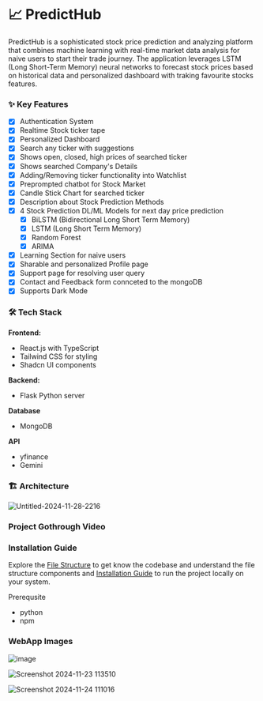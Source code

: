 # 📈 PredictHub

PredictHub is a sophisticated stock price prediction and analyzing platform that combines machine learning with real-time market data analysis for naive users to start their trade journey. The application leverages LSTM (Long Short-Term Memory) neural networks to forecast stock prices based on historical data and personalized dashboard with traking favourite stocks features. 

### ✨ Key Features

- [x] Authentication System
- [x] Realtime Stock ticker tape
- [x] Personalized Dashboard
- [x] Search any ticker with suggestions
- [x] Shows open, closed, high prices of searched ticker
- [x] Shows searched Company's Details 
- [x] Adding/Removing ticker functionality into Watchlist
- [x] Preprompted chatbot for Stock Market
- [x] Candle Stick Chart for searched ticker 
- [x] Description about Stock Prediction Methods
- [x] 4 Stock Prediction DL/ML Models for next day price prediction
    - [x] BiLSTM (Bidirectional Long Short Term Memory)
    - [x] LSTM (Long Short Term Memory)
    - [x] Random Forest
    - [x] ARIMA
- [x] Learning Section for naive users
- [x] Sharable and personalized Profile page
- [x] Support page for resolving user query
- [x] Contact and Feedback form connceted to the mongoDB
- [x] Supports Dark Mode 

### 🛠️ Tech Stack

**Frontend:**
- React.js with TypeScript
- Tailwind CSS for styling
- Shadcn UI components

**Backend:**
- Flask Python server

**Database**
- MongoDB 

**API**
- yfinance
- Gemini


### 🏗️ Architecture

![Untitled-2024-11-28-2216](https://github.com/user-attachments/assets/3fa6ac3e-55dd-46ce-a999-8c2ea2edd349)

### Project Gothrough Video



### Installation Guide

Explore the [File Structure](FILE_STRUCTURE.md) to get know the codebase and understand the file structure components and [Installation Guide](INSTALLATION.md) to run the project locally on your system.

Prerequsite
- python
- npm

### WebApp Images

![image](https://github.com/user-attachments/assets/f6f2ce2c-9104-42ab-ac71-ab82e29842b0)

![Screenshot 2024-11-23 113510](https://github.com/user-attachments/assets/513847d9-5155-4879-a33e-f8a8fe1061b3)

![Screenshot 2024-11-24 111016](https://github.com/user-attachments/assets/7a9a6708-ff86-47cb-b3ff-746e85e02f3d)
